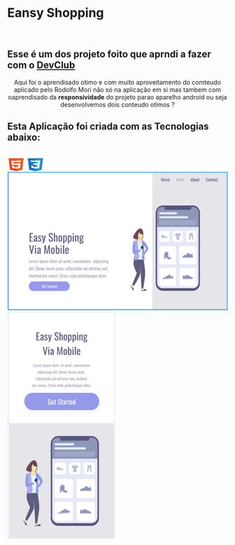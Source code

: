 <h1>Eansy Shopping</h1>
<br>
<h2>Esse é um dos projeto foito que aprndi a fazer com o <a href="https://rodolfomori.com.br/devclub">DevClub</a></h2>
<p align="center">Aqui foi o aprendisado otimo e com muito aproveitamento do comteudo aplicado pelo Rodolfo Mori não só na aplicação em si mas tambem com oaprendisado da <b>responsividade</b> do projeto parao aparelho android ou seja desenvolvemos dois conteudo otimos ? </p>

<h2>Esta Aplicação foi criada com as Tecnologias abaixo:</h2>
 <br>    
  <img align="center" alt="Rafa-HTML" height="30" width="40" src="https://raw.githubusercontent.com/devicons/devicon/master/icons/html5/html5-original.svg">
  <img align="center" alt="Rafa-CSS" height="30" width="40" src="https://raw.githubusercontent.com/devicons/devicon/master/icons/css3/css3-original.svg">

<img src="https://github.com/welinsonAG/easy-shopping/blob/master/eisy.png?raw=true" /> 
<img align="lefit" src="https://github.com/welinsonAG/easy-shopping/blob/master/EISYA.png?raw=true"/>
